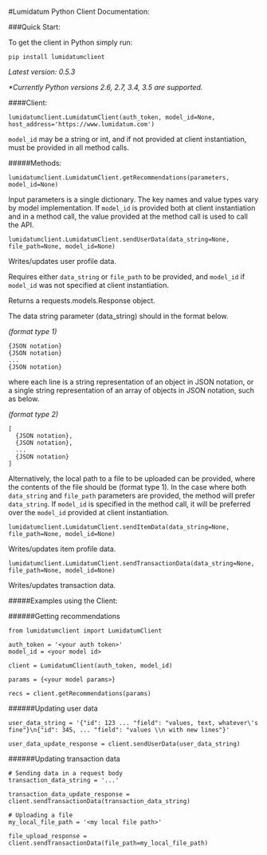 #Lumidatum Python Client Documentation:

###Quick Start:

To get the client in Python simply run:

`pip install lumidatumclient`

<i>Latest version: 0.5.3</i>

<i>*Currently Python versions 2.6, 2.7, 3.4, 3.5 are supported.</i>

####Client:

`lumidatumclient.LumidatumClient(auth_token, model_id=None, host_address='https://www.lumidatum.com')`

`model_id` may be a string or int, and if not provided at client instantiation, must be provided in all method calls.

#####Methods:

`lumidatumclient.LumidatumClient.getRecommendations(parameters, model_id=None)`

Input parameters is a single dictionary. The key names and value types vary by model implementation.
If `model_id` is provided both at client instantiation and in a method call, the value provided at the method call is used to call the API.

`lumidatumclient.LumidatumClient.sendUserData(data_string=None, file_path=None, model_id=None)`

Writes/updates user profile data.

Requires either `data_string` or `file_path` to be provided, and `model_id` if `model_id` was not specified at client instantiation.

Returns a requests.models.Response object.

The data string parameter (data_string) should in the format below.

<i>(format type 1)</i>
```
{JSON notation}
{JSON notation}
...
{JSON notation}
```

where each line is a string representation of an object in JSON notation, or a single string representation of an array of objects in JSON notation, such as below.

<i>(format type 2)</i>
```
[
  {JSON notation},
  {JSON notation},
  ...
  {JSON notation}
]
```

Alternatively, the local path to a file to be uploaded can be provided, where the contents of the file should be (format type 1). In the case where both `data_string` and `file_path` parameters are provided, the method will prefer `data_string`. If `model_id` is specified in the method call, it will be preferred over the `model_id` provided at client instantiation.

`lumidatumclient.LumidatumClient.sendItemData(data_string=None, file_path=None, model_id=None)`

Writes/updates item profile data.

`lumidatumclient.LumidatumClient.sendTransactionData(data_string=None, file_path=None, model_id=None)`

Writes/updates transaction data.


#####Examples using the Client:<a name="examples"></a>

######Getting recommendations 
```
from lumidatumclient import LumidatumClient

auth_token = '<your auth token>'
model_id = <your model id>

client = LumidatumClient(auth_token, model_id)

params = {<your model params>}

recs = client.getRecommendations(params)
```

######Updating user data
```
user_data_string = '{"id": 123 ... "field": "values, text, whatever\'s fine"}\n{"id": 345, ... "field": "values \\n with new lines"}'

user_data_update_response = client.sendUserData(user_data_string)
```

######Updating transaction data
```
# Sending data in a request body
transaction_data_string = '...'

transaction_data_update_response = client.sendTransactionData(transaction_data_string)
```

```
# Uploading a file
my_local_file_path = '<my local file path>'

file_upload_response = client.sendTransactionData(file_path=my_local_file_path)
```
